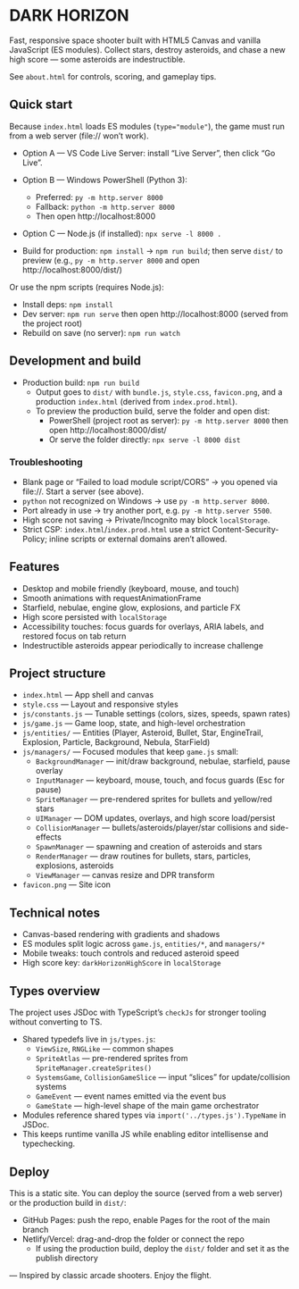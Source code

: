 # DARK HORIZON

Fast, responsive space shooter built with HTML5 Canvas and vanilla JavaScript (ES modules). Collect stars, destroy asteroids, and chase a new high score — some asteroids are indestructible.

See `about.html` for controls, scoring, and gameplay tips.

## Quick start

Because `index.html` loads ES modules (`type="module"`), the game must run from a web server (file:// won’t work).

- Option A — VS Code Live Server: install “Live Server”, then click “Go Live”.
- Option B — Windows PowerShell (Python 3):
  - Preferred: `py -m http.server 8000`
  - Fallback: `python -m http.server 8000`
  - Then open http://localhost:8000
- Option C — Node.js (if installed): `npx serve -l 8000 .`

- Build for production: `npm install` → `npm run build`; then serve `dist/` to preview (e.g., `py -m http.server 8000` and open http://localhost:8000/dist/)

Or use the npm scripts (requires Node.js):

- Install deps: `npm install`
- Dev server: `npm run serve` then open http://localhost:8000 (served from the project root)
- Rebuild on save (no server): `npm run watch`

## Development and build

- Production build: `npm run build`
  - Output goes to `dist/` with `bundle.js`, `style.css`, `favicon.png`, and a production `index.html` (derived from `index.prod.html`).
  - To preview the production build, serve the folder and open dist:
    - PowerShell (project root as server): `py -m http.server 8000` then open http://localhost:8000/dist/
    - Or serve the folder directly: `npx serve -l 8000 dist`

### Troubleshooting

- Blank page or “Failed to load module script/CORS” → you opened via file://. Start a server (see above).
- `python` not recognized on Windows → use `py -m http.server 8000`.
- Port already in use → try another port, e.g. `py -m http.server 5500`.
- High score not saving → Private/Incognito may block `localStorage`.
- Strict CSP: `index.html`/`index.prod.html` use a strict Content-Security-Policy; inline scripts or external domains aren’t allowed.

## Features

- Desktop and mobile friendly (keyboard, mouse, and touch)
- Smooth animations with requestAnimationFrame
- Starfield, nebulae, engine glow, explosions, and particle FX
- High score persisted with `localStorage`
- Accessibility touches: focus guards for overlays, ARIA labels, and restored focus on tab return
- Indestructible asteroids appear periodically to increase challenge

## Project structure

- `index.html` — App shell and canvas
- `style.css` — Layout and responsive styles
- `js/constants.js` — Tunable settings (colors, sizes, speeds, spawn rates)
- `js/game.js` — Game loop, state, and high-level orchestration
- `js/entities/` — Entities (Player, Asteroid, Bullet, Star, EngineTrail, Explosion, Particle, Background, Nebula, StarField)
- `js/managers/` — Focused modules that keep `game.js` small:
  - `BackgroundManager` — init/draw background, nebulae, starfield, pause overlay
  - `InputManager` — keyboard, mouse, touch, and focus guards (Esc for pause)
  - `SpriteManager` — pre-rendered sprites for bullets and yellow/red stars
  - `UIManager` — DOM updates, overlays, and high score load/persist
  - `CollisionManager` — bullets/asteroids/player/star collisions and side-effects
  - `SpawnManager` — spawning and creation of asteroids and stars
  - `RenderManager` — draw routines for bullets, stars, particles, explosions, asteroids
  - `ViewManager` — canvas resize and DPR transform
- `favicon.png` — Site icon

## Technical notes

- Canvas-based rendering with gradients and shadows
- ES modules split logic across `game.js`, `entities/*`, and `managers/*`
- Mobile tweaks: touch controls and reduced asteroid speed
- High score key: `darkHorizonHighScore` in `localStorage`

## Types overview

The project uses JSDoc with TypeScript’s `checkJs` for stronger tooling without converting to TS.

- Shared typedefs live in `js/types.js`:
  - `ViewSize`, `RNGLike` — common shapes
  - `SpriteAtlas` — pre-rendered sprites from `SpriteManager.createSprites()`
  - `SystemsGame`, `CollisionGameSlice` — input “slices” for update/collision systems
  - `GameEvent` — event names emitted via the event bus
  - `GameState` — high-level shape of the main game orchestrator
- Modules reference shared types via `import('../types.js').TypeName` in JSDoc.
- This keeps runtime vanilla JS while enabling editor intellisense and typechecking.

## Deploy

This is a static site. You can deploy the source (served from a web server) or the production build in `dist/`:

- GitHub Pages: push the repo, enable Pages for the root of the main branch
- Netlify/Vercel: drag-and-drop the folder or connect the repo
  - If using the production build, deploy the `dist/` folder and set it as the publish directory

— Inspired by classic arcade shooters. Enjoy the flight.
